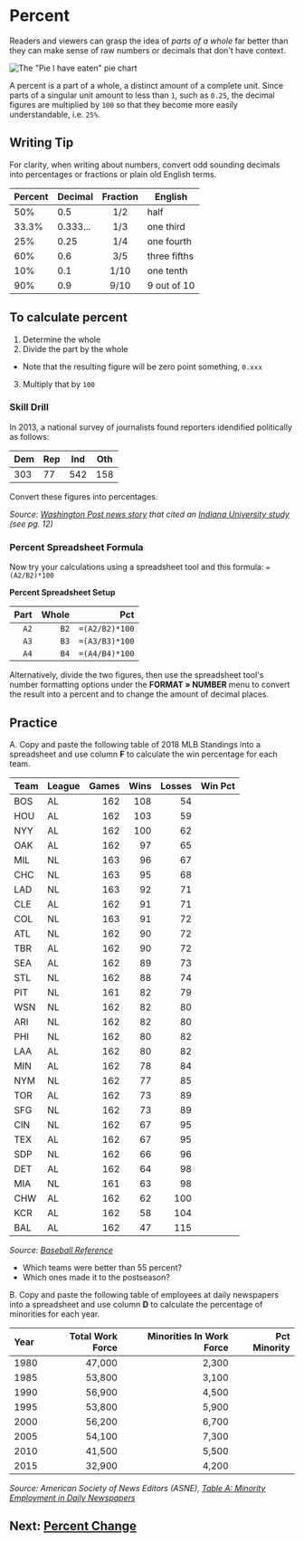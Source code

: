 # Percent
Readers and viewers can grasp the idea of *parts of a whole* far better than they can make sense of raw numbers or decimals that don't have context.

![The "Pie I have eaten" pie chart](https://i1.wp.com/flowingdata.com/wp-content/uploads/2008/09/Pie-I-have-Eaten.jpg)

A percent is a part of a whole, a distinct amount of a complete unit. Since parts of a singular unit amount to less than `1`, such as `0.25`, the decimal figures are multiplied by `100` so that they become more easily understandable, i.e. `25%`.

## Writing Tip
For clarity, when writing about numbers, convert odd sounding decimals into percentages or fractions or plain old English terms.

|Percent|Decimal|Fraction|English|
|:--|--|:--:|--|
|50%|0.5|1/2|half|
|33.3%|0.333...|1/3|one third|
|25%|0.25|1/4|one fourth|
|60%|0.6|3/5|three fifths|
|10%|0.1|1/10|one tenth|
|90%|0.9|9/10|9 out of 10|

## To calculate percent
1. Determine the whole
2. Divide the part by the whole
- Note that the resulting figure will be zero point something, `0.xxx`
3. Multiply that by `100`

### Skill Drill
In 2013, a national survey of journalists found reporters idendified politically as follows:

|Dem|Rep|Ind|Oth|
|--|--|--|--|
|303|77|542|158|

Convert these figures into percentages.

_Source: [Washington Post news story](https://www.washingtonpost.com/news/the-fix/wp/2014/05/06/just-7-percent-of-journalists-are-republicans-thats-far-less-than-even-a-decade-ago/?utm_term=.e12e3df8a021) that cited an [Indiana University study](http://archive.news.indiana.edu/releases/iu/2014/05/2013-american-journalist-key-findings.pdf)
(see pg. 12)_

### Percent Spreadsheet Formula
Now try your calculations using a spreadsheet tool and this formula:
`=(A2/B2)*100`

**Percent Spreadsheet Setup**

| Part | Whole | Pct |
|--:|--:|--:|
|`A2`|`B2`|`=(A2/B2)*100`|
|`A3`|`B3`|`=(A3/B3)*100`|
|`A4`|`B4`|`=(A4/B4)*100`|

Alternatively, divide the two figures, then use the spreadsheet tool's number formatting options under the __FORMAT » NUMBER__ menu to convert the result into a percent and to change the amount of decimal places.

## Practice
A. Copy and paste the following table of 2018 MLB Standings into a spreadsheet and use column __F__ to calculate the win percentage for each team.

|Team|League|Games|Wins|Losses|Win Pct|
|:--|:--|--:|--:|--:|--:|
|BOS|AL|162|108|54||
|HOU|AL|162|103|59||
|NYY|AL|162|100|62||
|OAK|AL|162|97|65||
|MIL|NL|163|96|67||
|CHC|NL|163|95|68||
|LAD|NL|163|92|71||
|CLE|AL|162|91|71||
|COL|NL|163|91|72||
|ATL|NL|162|90|72||
|TBR|AL|162|90|72||
|SEA|AL|162|89|73||
|STL|NL|162|88|74||
|PIT|NL|161|82|79||
|WSN|NL|162|82|80||
|ARI|NL|162|82|80||
|PHI|NL|162|80|82||
|LAA|AL|162|80|82||
|MIN|AL|162|78|84||
|NYM|NL|162|77|85||
|TOR|AL|162|73|89||
|SFG|NL|162|73|89||
|CIN|NL|162|67|95||
|TEX|AL|162|67|95||
|SDP|NL|162|66|96||
|DET|AL|162|64|98||
|MIA|NL|161|63|98||
|CHW|AL|162|62|100||
|KCR|AL|162|58|104||
|BAL|AL|162|47|115||

_Source: [Baseball Reference](https://www.baseball-reference.com/leagues/MLB-standings.shtml)_

- Which teams were better than 55 percent?
- Which ones made it to the postseason?

B. Copy and paste the following table of employees at daily newspapers into a spreadsheet and use column __D__ to calculate the percentage of minorities for each year.

|Year|Total Work Force|Minorities In Work Force|Pct Minority|
|:--|--:|--:|--:|
|1980|47,000|2,300||
|1985|53,800|3,100||
|1990|56,900|4,500||
|1995|53,800|5,900||
|2000|56,200|6,700||
|2005|54,100|7,300||
|2010|41,500|5,500||
|2015|32,900|4,200||

_Source: American Society of News Editors (ASNE), [Table A: Minority Employment in Daily Newspapers](https://www.asne.org/content.asp?pl=140&sl=129&contentid=129)_

## Next: [Percent Change](02-percent-change.md)
